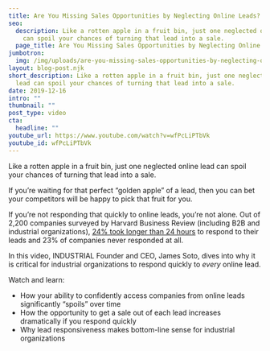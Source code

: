 ```yaml
---
title: Are You Missing Sales Opportunities by Neglecting Online Leads?
seo:
  description: Like a rotten apple in a fruit bin, just one neglected online lead
    can spoil your chances of turning that lead into a sale.
  page_title: Are You Missing Sales Opportunities by Neglecting Online Leads?
jumbotron:
  img: /img/uploads/are-you-missing-sales-opportunities-by-neglecting-online-leads.jpg
layout: blog-post.njk
short_description: Like a rotten apple in a fruit bin, just one neglected online
  lead can spoil your chances of turning that lead into a sale.
date: 2019-12-16
intro: ""
thumbnail: ""
post_type: video
cta:
  headline: ""
youtube_url: https://www.youtube.com/watch?v=wfPcLiPTbVk
youtube_id: wfPcLiPTbVk
---
```

Like a rotten apple in a fruit bin, just one neglected online lead can spoil your chances of turning that lead into a sale.

If you’re waiting for that perfect “golden apple” of a lead, then you can bet your competitors will be happy to pick that fruit for you.

If you’re not responding that quickly to online leads, you’re not alone. Out of 2,200 companies surveyed by Harvard Business Review (including B2B and industrial organizations), [24% took longer than 24 hours](https://hbr.org/2011/03/the-short-life-of-online-sales-leads) to respond to their leads and 23% of companies never responded at all.

In this video, INDUSTRIAL Founder and CEO, James Soto, dives into why it is critical for industrial organizations to respond quickly to *every* online lead.

Watch and learn:

* How your ability to confidently access companies from online leads significantly “spoils” over time
* How the opportunity to get a sale out of each lead increases dramatically if you respond quickly
* Why lead responsiveness makes bottom-line sense for industrial organizations